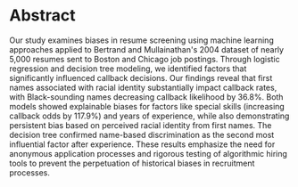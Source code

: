# Abstract


Our study examines biases in resume screening using machine learning approaches applied to Bertrand and Mullainathan's 2004 dataset of nearly 5,000 resumes sent to Boston and Chicago job postings. Through logistic regression and decision tree modeling, we identified factors that significantly influenced callback decisions. Our findings reveal that first names associated with racial identity substantially impact callback rates, with Black-sounding names decreasing callback likelihood by 36.8%. Both models showed explainable biases for factors like special skills (increasing callback odds by 117.9%) and years of experience, while also demonstrating persistent bias based on perceived racial identity from first names. The decision tree confirmed name-based discrimination as the second most influential factor after experience. These results emphasize the need for anonymous application processes and rigorous testing of algorithmic hiring tools to prevent the perpetuation of historical biases in recruitment processes.


